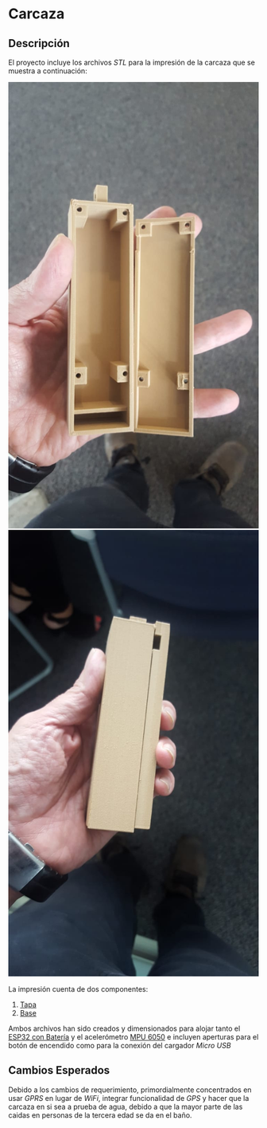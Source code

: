 # Carcaza
## Descripción
El proyecto incluye los archivos _STL_ para la impresión de la carcaza que se muestra a continuación:

![Imagen 01](./carcaza01.jpeg)
![Imagen 02](./carcaza02.jpeg)

La impresión cuenta de dos componentes:

1. [Tapa](./tapa.stl)
2. [Base](./base.stl)

Ambos archivos han sido creados y dimensionados para alojar tanto el [ESP32 con Batería](https://www.banggood.com/TTGO-T-Energy-ESP32-8MByte-PSRAM-WiFi-Bluetooth-Module-18650-Battery-ESP32-WROVER-IB-Development-Board-p-1427125.html) y el acelerómetro [MPU 6050](https://www.banggood.com/6DOF-MPU-6050-3-Axis-Gyro-With-Accelerometer-Sensor-Module-For-Arduino-p-80862.html) e incluyen aperturas para el botón de encendido como para la conexión del cargador _Micro USB_

## Cambios Esperados
Debido a los cambios de requerimiento, primordialmente concentrados en usar _GPRS_ en lugar de _WiFi_, integrar funcionalidad de _GPS_ y hacer que la carcaza en si sea a prueba de agua, debido a que la mayor parte de las caidas en personas de la tercera edad se da en el baño. 